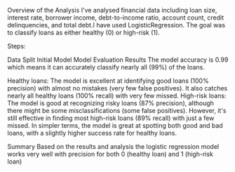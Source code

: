 Overview of the Analysis
I've analysed financial data including loan size, interest rate, borrower income, debt-to-income ratio, account count, credit delinquencies, and total debt.I have used LogisticRegression. The goal was to classify loans as either healthy (0) or high-risk (1).

Steps:

Data Split
Initial Model
Model Evaluation
Results
The model accuracy is 0.99 which means it can accurately classify nearly all (99%) of the loans.

Healthy loans: The model is excellent at identifying good loans (100% precision) with almost no mistakes (very few false positives). It also catches nearly all healthy loans (100% recall) with very few missed.
High-risk loans: The model is good at recognizing risky loans (87% precision), although there might be some misclassifications (some false positives). However, it's still effective in finding most high-risk loans (89% recall) with just a few missed.
In simpler terms, the model is great at spotting both good and bad loans, with a slightly higher success rate for healthy loans.

Summary
Based on the results and analysis the logistic regression model works very well with precision for both 0 (healthy loan) and 1 (high-risk loan)
